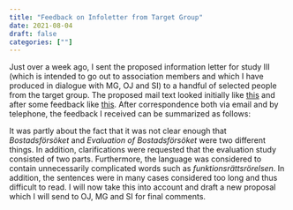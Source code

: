```yaml
---
title: "Feedback on Infoletter from Target Group"
date: 2021-08-04
draft: false
categories: [""]
---
```


Just over a week ago, I sent the proposed information letter for study III (which is intended to go out to association members and which I have produced in dialogue with MG, OJ and SI) to a handful of selected people from the target group. The proposed mail text looked initially like [this](https://lu.app.box.com/file/848058220981) and after some feedback like [this](https://lu.app.box.com/file/848059061074). After correspondence both via email and by telephone, the feedback I received can be summarized as follows:

It was partly about the fact that it was not clear enough that *Bostadsförsöket* and *Evaluation of Bostadsförsöket* were two different things. In addition, clarifications were requested that the evaluation study consisted of two parts. Furthermore, the language was considered to contain unnecessarily complicated words such as *funktionsrättsrörelsen*. In addition, the sentences were in many cases considered too long and thus difficult to read. I will now take this into account and draft a new proposal which I will send to OJ, MG and SI for final comments. 
